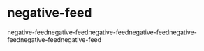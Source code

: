 # negative-feed
negative-feednegative-feednegative-feednegative-feednegative-feednegative-feednegative-feed
